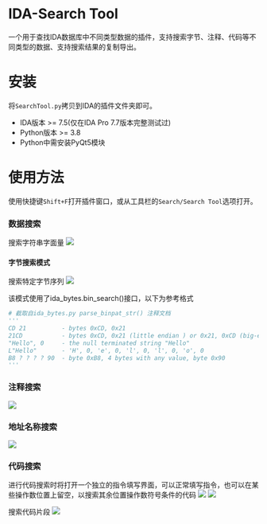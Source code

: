 # IDA-Search Tool
一个用于查找IDA数据库中不同类型数据的插件，支持搜索字节、注释、代码等不同类型的数据、支持搜索结果的复制导出。

# 安装
将`SearchTool.py`拷贝到IDA的插件文件夹即可。

- IDA版本 >= 7.5(仅在IDA Pro 7.7版本完整测试过)
- Python版本 >= 3.8
- Python中需安装PyQt5模块

# 使用方法
使用快捷键`Shift+F`打开插件窗口，或从工具栏的`Search/Search Tool`选项打开。

### 数据搜索
搜索字符串字面量
![](https://github.com/user-attachments/assets/058aee2c-0ec0-4915-bf87-79b04bcfef5d)

#### 字节搜索模式
搜索特定字节序列
![](https://github.com/user-attachments/assets/f9c846fe-52e3-4389-bb37-a1a2bb8098a7)

该模式使用了ida_bytes.bin_search()接口，以下为参考格式
```python
# 截取自ida_bytes.py parse_binpat_str() 注释文档
'''
CD 21          - bytes 0xCD, 0x21
21CD           - bytes 0xCD, 0x21 (little endian ) or 0x21, 0xCD (big-endian)
"Hello", 0     - the null terminated string "Hello"
L"Hello"       - 'H', 0, 'e', 0, 'l', 0, 'l', 0, 'o', 0
B8 ? ? ? ? 90  - byte 0xB8, 4 bytes with any value, byte 0x90
'''
```

### 注释搜索

![](https://github.com/user-attachments/assets/3b53ee46-a3bd-4dc8-aed7-e81d216299f4)

### 地址名称搜索

![](https://github.com/user-attachments/assets/4eb836a7-887f-4d27-a47e-8dd560a3cc86)

### 代码搜索
进行代码搜索时将打开一个独立的指令填写界面，可以正常填写指令，也可以在某些操作数位置上留空，以搜索其余位置操作数符号条件的代码
![](https://github.com/user-attachments/assets/183f7e9c-0a99-43ae-ab89-15b41f49985d)
![](https://github.com/user-attachments/assets/5df3324c-7d2f-42f1-899e-79535b786a35)

搜索代码片段
![](https://github.com/user-attachments/assets/9fb11566-a948-4369-b512-2c6349e36238)
